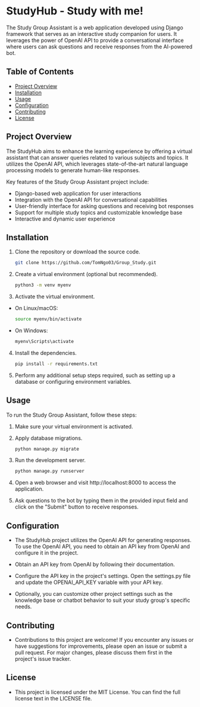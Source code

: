 # StudyHub - Study with me!

The Study Group Assistant is a web application developed using Django framework that serves as an interactive study companion for users. It leverages the power of OpenAI API to provide a conversational interface where users can ask questions and receive responses from the AI-powered bot.

## Table of Contents

- [Project Overview](#project-overview)
- [Installation](#installation)
- [Usage](#usage)
- [Configuration](#configuration)
- [Contributing](#contributing)
- [License](#license)

## Project Overview

The StudyHub aims to enhance the learning experience by offering a virtual assistant that can answer queries related to various subjects and topics. It utilizes the OpenAI API, which leverages state-of-the-art natural language processing models to generate human-like responses.

Key features of the Study Group Assistant project include:
- Django-based web application for user interactions
- Integration with the OpenAI API for conversational capabilities
- User-friendly interface for asking questions and receiving bot responses
- Support for multiple study topics and customizable knowledge base
- Interactive and dynamic user experience

## Installation

1. Clone the repository or download the source code.
   ```bash
   git clone https://github.com/TomNgo03/Group_Study.git
2. Create a virtual environment (optional but recommended).
    ```bash
    python3 -m venv myenv
3. Activate the virtual environment.

- On Linux/macOS:
    ```bash
    source myenv/bin/activate

- On Windows:
    ```bash
    myenv\Scripts\activate

4. Install the dependencies.
    ```bash
    pip install -r requirements.txt

5. Perform any additional setup steps required, such as setting up a database or configuring environment variables.

## Usage

To run the Study Group Assistant, follow these steps:

1. Make sure your virtual environment is activated.

2. Apply database migrations.
    ```bash
    python manage.py migrate
3. Run the development server.
    ```bash
    python manage.py runserver
4. Open a web browser and visit http://localhost:8000 to access the application.

5. Ask questions to the bot by typing them in the provided input field and click on the "Submit" button to receive responses.

## Configuration
- The StudyHub project utilizes the OpenAI API for generating responses. To use the OpenAI API, you need to obtain an API key from OpenAI and configure it in the project.

- Obtain an API key from OpenAI by following their documentation.

- Configure the API key in the project's settings. Open the settings.py file and update the OPENAI_API_KEY variable with your API key.

- Optionally, you can customize other project settings such as the knowledge base or chatbot behavior to suit your study group's specific needs.

## Contributing
- Contributions to this project are welcome! If you encounter any issues or have suggestions for improvements, please open an issue or submit a pull request. For major changes, please discuss them first in the project's issue tracker.

## License
- This project is licensed under the MIT License. You can find the full license text in the LICENSE file.

